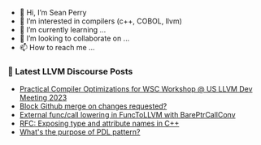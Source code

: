 - 👋 Hi, I’m Sean Perry
- 👀 I’m interested in compilers (c++, COBOL, llvm)
- 🌱 I’m currently learning ...
- 💞️ I’m looking to collaborate on ...
- 📫 How to reach me ...

<!---
s66perry/s66perry is a ✨ special ✨ repository because its `README.md` (this file) appears on your GitHub profile.
You can click the Preview link to take a look at your changes.
--->
### 📕 Latest LLVM Discourse Posts

<!-- DISCOURSE-LLVM:START -->
- [Practical Compiler Optimizations for WSC Workshop @ US LLVM Dev Meeting 2023](https://discourse.llvm.org/t/practical-compiler-optimizations-for-wsc-workshop-us-llvm-dev-meeting-2023/73998#post_7)
- [Block Github merge on changes requested?](https://discourse.llvm.org/t/block-github-merge-on-changes-requested/74994#post_14)
- [External func/call lowering in FuncToLLVM with BarePtrCallConv](https://discourse.llvm.org/t/external-func-call-lowering-in-functollvm-with-bareptrcallconv/75010#post_2)
- [RFC: Exposing type and attribute names in C++](https://discourse.llvm.org/t/rfc-exposing-type-and-attribute-names-in-c/74896#post_4)
- [What&#39;s the purpose of PDL pattern?](https://discourse.llvm.org/t/whats-the-purpose-of-pdl-pattern/73369#post_13)
<!-- DISCOURSE-LLVM:END -->
